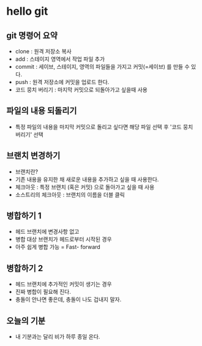 # hello git

## git 명령어 요약
- clone : 원격 저장소 복사
- add : 스테이지 영역에서 작업 파일 추가
- commit : 세이브, 스테이지, 영역의 파일들을 가지고 커밋(=세이브) 를 만들 수 있다.
- push : 원격 저장소에 커밋을 업로드 한다. 
- 코드 뭉치 버리기 : 마지막 커밋으로 되돌아가고 싶을때 사용 

## 파일의 내용 되돌리기

- 특정 파일의 내용을 마지막 커밋으로 돌리고 싶다면 해당 파일 선택 후 '코드 뭉치 버리기' 선택 

## 브랜치 변경하기

- 브랜치란? 
- 기존 내용을 유지한 채 새로운 내용을 추가하고 싶을 때 사용한다. 
- 체크아웃 : 특정 브랜치 (혹은 커밋) 으로 돌아가고 싶을 때 사용
- 소스트리의 체크아웃 : 브랜치의 이름을 더블 클릭 

## 병합하기 1

- 헤드 브랜치에 변경사항 없고
- 병합 대상 브랜치가 헤드로부터 시작된 경우
- 아주 쉽게 병합 가능 = Fast- forward

## 병합하기 2

- 헤드 브랜치에 추가적인 커밋이 생기는 경우
- 진짜 병합이 필요해 진다.
- 충돌이 안나면 좋은데, 충돌이 나도 겁내지 말자.


## 오늘의 기분

- 내 기분과는 달리 비가 하루 종일 온다. 

